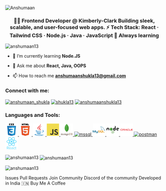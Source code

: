 
![Anshumaan](https://github.com/user-attachments/assets/737f6143-7c65-4179-97df-f4a89bfb5ff7)

<h3 align="center">👨‍💻 Frontend Developer @ Kimberly-Clark Building sleek, scalable, and user-focused web apps. ⚡ Tech Stack: React · Tailwind CSS · Node.js · Java · JavaScript 🌱 Always learning</h3>

<p align="left"> <img src="https://komarev.com/ghpvc/?username=anshumaan13&label=Profile%20views&color=0e75b6&style=flat" alt="anshumaan13" /> </p>

- 🌱 I’m currently learning **Node.JS**

- 💬 Ask me about **React, Java, OOPS**

- 📫 How to reach me **anshumaanshukla13@gmail.com**

<h3 align="left">Connect with me:</h3>
<p align="left">
<a href="https://dev.to/anshumaan_shukla" target="blank"><img align="center" src="https://raw.githubusercontent.com/rahuldkjain/github-profile-readme-generator/master/src/images/icons/Social/devto.svg" alt="anshumaan_shukla" height="30" width="40" /></a>
<a href="https://linkedin.com/in/shukla13" target="blank"><img align="center" src="https://raw.githubusercontent.com/rahuldkjain/github-profile-readme-generator/master/src/images/icons/Social/linked-in-alt.svg" alt="shukla13" height="30" width="40" /></a>
<a href="https://www.leetcode.com/anshumaanshukla13" target="blank"><img align="center" src="https://raw.githubusercontent.com/rahuldkjain/github-profile-readme-generator/master/src/images/icons/Social/leet-code.svg" alt="anshumaanshukla13" height="30" width="40" /></a>
</p>

<h3 align="left">Languages and Tools:</h3>
<p align="left"> <a href="https://www.w3schools.com/css/" target="_blank" rel="noreferrer"> <img src="https://raw.githubusercontent.com/devicons/devicon/master/icons/css3/css3-original-wordmark.svg" alt="css3" width="40" height="40"/> </a> <a href="https://www.w3.org/html/" target="_blank" rel="noreferrer"> <img src="https://raw.githubusercontent.com/devicons/devicon/master/icons/html5/html5-original-wordmark.svg" alt="html5" width="40" height="40"/> </a> <a href="https://www.java.com" target="_blank" rel="noreferrer"> <img src="https://raw.githubusercontent.com/devicons/devicon/master/icons/java/java-original.svg" alt="java" width="40" height="40"/> </a> <a href="https://developer.mozilla.org/en-US/docs/Web/JavaScript" target="_blank" rel="noreferrer"> <img src="https://raw.githubusercontent.com/devicons/devicon/master/icons/javascript/javascript-original.svg" alt="javascript" width="40" height="40"/> </a> <a href="https://www.mongodb.com/" target="_blank" rel="noreferrer"> <img src="https://raw.githubusercontent.com/devicons/devicon/master/icons/mongodb/mongodb-original-wordmark.svg" alt="mongodb" width="40" height="40"/> </a> <a href="https://www.microsoft.com/en-us/sql-server" target="_blank" rel="noreferrer"> <img src="https://www.svgrepo.com/show/303229/microsoft-sql-server-logo.svg" alt="mssql" width="40" height="40"/> </a> <a href="https://www.mysql.com/" target="_blank" rel="noreferrer"> <img src="https://raw.githubusercontent.com/devicons/devicon/master/icons/mysql/mysql-original-wordmark.svg" alt="mysql" width="40" height="40"/> </a> <a href="https://nodejs.org" target="_blank" rel="noreferrer"> <img src="https://raw.githubusercontent.com/devicons/devicon/master/icons/nodejs/nodejs-original-wordmark.svg" alt="nodejs" width="40" height="40"/> </a> <a href="https://www.oracle.com/" target="_blank" rel="noreferrer"> <img src="https://raw.githubusercontent.com/devicons/devicon/master/icons/oracle/oracle-original.svg" alt="oracle" width="40" height="40"/> </a> <a href="https://postman.com" target="_blank" rel="noreferrer"> <img src="https://www.vectorlogo.zone/logos/getpostman/getpostman-icon.svg" alt="postman" width="40" height="40"/> </a> <a href="https://reactjs.org/" target="_blank" rel="noreferrer"> <img src="https://raw.githubusercontent.com/devicons/devicon/master/icons/react/react-original-wordmark.svg" alt="react" width="40" height="40"/> </a> </p>

<p><img align="left" src="https://github-readme-stats.vercel.app/api/top-langs?username=anshumaan13&show_icons=true&locale=en&layout=compact" alt="anshumaan13" /></p>

<p>&nbsp;<img align="center" src="https://github-readme-stats.vercel.app/api?username=anshumaan13&show_icons=true&locale=en" alt="anshumaan13" /></p>

<p><img align="center" src="https://github-readme-streak-stats.herokuapp.com/?user=anshumaan13&" alt="anshumaan13" /></p>

Issues
Pull Requests
Join Community
Discord of the community
Developed in India 🇮🇳
Buy Me A Coffee
